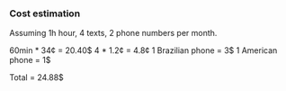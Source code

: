 ### Cost estimation

Assuming 1h hour, 4 texts, 2 phone numbers per month.

60min * 34¢ = 20.40$
4 * 1.2¢ = 4.8¢
1 Brazilian phone = 3$
1 American phone = 1$

Total = 24.88$
